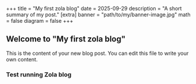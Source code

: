 +++
title = "My first zola blog"
date = 2025-09-29
description = "A short summary of my post."
[extra]
banner = "path/to/my/banner-image.jpg"
math = false
diagram = false
+++

## Welcome to "My first zola blog"

This is the content of your new blog post. You can edit this file to write your own content.

### Test running Zola blog
